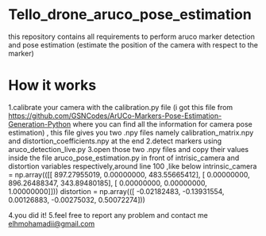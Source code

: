 # Tello_drone_aruco_pose_estimation
this repository contains all requirements to perform aruco marker detection and pose estimation (estimate the position of the camera with respect to the marker)
# How it works
1.calibrate your camera with the calibration.py file (i got this file from https://github.com/GSNCodes/ArUCo-Markers-Pose-Estimation-Generation-Python where you can find all the information for camera pose estimation)  , this file gives you two .npy files namely calibration_matrix.npy and distortion_coefficients.npy at the end
2.detect markers using aruco_detection_live.py
3.open those two .npy files and copy their values inside the file aruco_pose_estimation.py in front of intrisic_camera and distortion variables respectively,around line 100 ,like below 
intrinsic_camera = np.array(([[ 897.27955019,  0.00000000,  483.55665412],
 [ 0.00000000,  896.26488347,  343.89480185],
 [ 0.00000000,  0.00000000,  1.00000000]]))
distortion = np.array(([ -0.02182483,  -0.13931554,  0.00126883,  -0.00275032,  0.50072274]))

4.you did it!
5.feel free to report any problem and contact me
elhmohamadii@gmail.com



